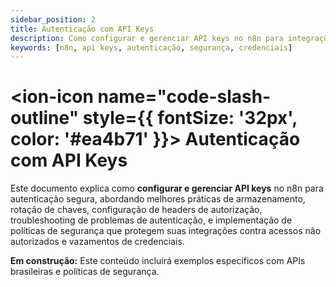 ```yaml
---
sidebar_position: 2
title: Autenticação com API Keys
description: Como configurar e gerenciar API keys no n8n para integrações seguras
keywords: [n8n, api keys, autenticação, segurança, credenciais]
---
```


# <ion-icon name="code-slash-outline" style={{ fontSize: '32px', color: '#ea4b71' }}></ion-icon> Autenticação com API Keys

Este documento explica como **configurar e gerenciar API keys** no n8n para autenticação segura, abordando melhores práticas de armazenamento, rotação de chaves, configuração de headers de autorização, troubleshooting de problemas de autenticação, e implementação de políticas de segurança que protegem suas integrações contra acessos não autorizados e vazamentos de credenciais.

**Em construção:** Este conteúdo incluirá exemplos específicos com APIs brasileiras e políticas de segurança.
